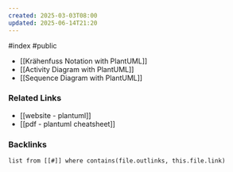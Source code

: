 ```yaml
---
created: 2025-03-03T08:00
updated: 2025-06-14T21:20
---
```

#index #public

- [[Krähenfuss Notation with PlantUML]]
- [[Activity Diagram with PlantUML]]
- [[Sequence Diagram with PlantUML]]

### Related Links
- [[website - plantuml]]
- [[pdf - plantuml cheatsheet]]

### Backlinks
```dataview 
list from [[#]] where contains(file.outlinks, this.file.link)
```

